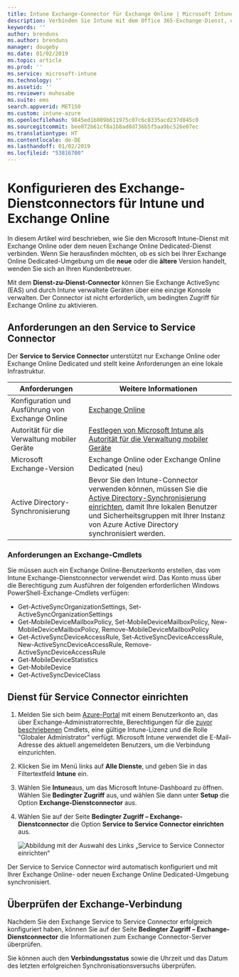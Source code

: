 ```yaml
---
title: Intune Exchange-Connector für Exchange Online | Microsoft Intune
description: Verbinden Sie Intune mit dem Office 365-Exchange-Dienst, um die Verwaltung mobiler Geräte (Mobile Device Management, MDM) mit Exchange ActiveSync zu unterstützen.
keywords: ''
author: brenduns
ms.author: brenduns
manager: dougeby
ms.date: 01/02/2019
ms.topic: article
ms.prod: ''
ms.service: microsoft-intune
ms.technology: ''
ms.assetid: ''
ms.reviewer: muhosabe
ms.suite: ems
search.appverid: MET150
ms.custom: intune-azure
ms.openlocfilehash: 9845ed1b809b611975c07c6c8335acd237d845c0
ms.sourcegitcommit: bee072b61cf8a1b8ad8d736b5f5aa9bc526e07ec
ms.translationtype: HT
ms.contentlocale: de-DE
ms.lasthandoff: 01/02/2019
ms.locfileid: "53816700"
---
```

# <a name="configure-the-exchange-service-connector-for-intune-and-exchange-online"></a>Konfigurieren des Exchange-Dienstconnectors für Intune und Exchange Online
In diesem Artikel wird beschrieben, wie Sie den Microsoft Intune-Dienst mit Exchange Online oder dem neuen Exchange Online Dedicated-Dienst verbinden. Wenn Sie herausfinden möchten, ob es sich bei Ihrer Exchange Online Dedicated-Umgebung um die **neue** oder die **ältere** Version handelt, wenden Sie sich an Ihren Kundenbetreuer.

Mit dem **Dienst-zu-Dienst-Connector** können Sie Exchange ActiveSync (EAS) und durch Intune verwaltete Geräten über eine einzige Konsole verwalten.  Der Connector ist nicht erforderlich, um bedingten Zugriff für Exchange Online zu aktivieren.

## <a name="service-to-service-connector-requirements"></a>Anforderungen an den Service to Service Connector
Der **Service to Service Connector** unterstützt nur Exchange Online oder Exchange Online Dedicated und stellt keine Anforderungen an eine lokale Infrastruktur. 


|              Anforderungen               |                                                                                                            Weitere Informationen                                                                                                            |
|----------------------------------------|----------------------------------------------------------------------------------------------------------------------------------------------------------------------------------------------------------------------------------------|
| Konfiguration und Ausführung von Exchange Online |                                                                                 [Exchange Online](https://technet.microsoft.com/library/jj200580.aspx)                                                                                 |
|   Autorität für die Verwaltung mobiler Geräte   |                                                       [Festlegen von Microsoft Intune als Autorität für die Verwaltung mobiler Geräte](mdm-authority-set.md)                                                       |
|       Microsoft Exchange-Version       |                                                                                      Exchange Online oder Exchange Online Dedicated (neu)                                                                                      |
|    Active Directory-Synchronisierung    | Bevor Sie den Intune-Connector verwenden können, müssen Sie die [Active Directory-Synchronisierung einrichten](/intune/users-add), damit Ihre lokalen Benutzer und Sicherheitsgruppen mit Ihrer Instanz von Azure Active Directory synchronisiert werden. |

### <a name="exchange-cmdlet-requirements"></a>Anforderungen an Exchange-Cmdlets

Sie müssen auch ein Exchange Online-Benutzerkonto erstellen, das vom Intune Exchange-Dienstconnector verwendet wird. Das Konto muss über die Berechtigung zum Ausführen der folgenden erforderlichen Windows PowerShell-Exchange-Cmdlets verfügen:

 - Get-ActiveSyncOrganizationSettings, Set-ActiveSyncOrganizationSettings
 - Get-MobileDeviceMailboxPolicy, Set-MobileDeviceMailboxPolicy, New-MobileDeviceMailboxPolicy, Remove-MobileDeviceMailboxPolicy
 - Get-ActiveSyncDeviceAccessRule, Set-ActiveSyncDeviceAccessRule, New-ActiveSyncDeviceAccessRule, Remove-ActiveSyncDeviceAccessRule
 - Get-MobileDeviceStatistics
 - Get-MobileDevice
 - Get-ActiveSyncDeviceClass

## <a name="set-up-the-service-to-service-connector"></a>Dienst für Service Connector einrichten

1. Melden Sie sich beim [Azure-Portal](https://portal.azure.com) mit einem Benutzerkonto an, das über Exchange-Administratorrechte, Berechtigungen für die [zuvor beschriebenen](#exchange-cmdlet-requirements) Cmdlets, eine gültige Intune-Lizenz und die Rolle "Globaler Administrator" verfügt. Microsoft Intune verwendet die E-Mail-Adresse des aktuell angemeldeten Benutzers, um die Verbindung einzurichten.

2. Klicken Sie im Menü links auf **Alle Dienste**, und geben Sie in das Filtertextfeld **Intune** ein.

3. Wählen Sie **Intune**aus, um das Microsoft Intune-Dashboard zu öffnen. Wählen Sie **Bedingter Zugriff** aus, und wählen Sie dann unter **Setup** die Option **Exchange-Dienstconnector** aus.

4.  Wählen Sie auf der Seite **Bedingter Zugriff – Exchange-Dienstconnector** die Option **Service to Service Connector einrichten** aus. 
   
     ![Abbildung mit der Auswahl des Links „Service to Service Connector einrichten“](media/exchange_service_connector.png)

Der Service to Service Connector wird automatisch konfiguriert und mit Ihrer Exchange Online- oder neuen Exchange Online Dedicated-Umgebung synchronisiert.

## <a name="validate-your-exchange-connection"></a>Überprüfen der Exchange-Verbindung

Nachdem Sie den Exchange Service to Service Connector erfolgreich konfiguriert haben, können Sie auf der Seite **Bedingter Zugriff – Exchange-Dienstconnector** die Informationen zum Exchange Connector-Server überprüfen.

Sie können auch den **Verbindungsstatus** sowie die Uhrzeit und das Datum des letzten erfolgreichen Synchronisationsversuchs überprüfen.

 